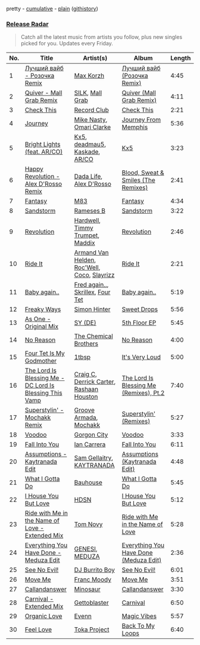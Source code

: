pretty - [cumulative](/playlists/cumulative/Release%20Radar.md) - [plain](/playlists/plain/37i9dQZEVXbsudmxBFKW7G) ([githistory](https://github.githistory.xyz/vitokorn/spotify-playlist-archive/blob/master/playlists/plain/37i9dQZEVXbsudmxBFKW7G))

### [Release Radar](https://open.spotify.com/playlist/37i9dQZEVXbsudmxBFKW7G)

> Catch all the latest music from artists you follow, plus new singles picked for you. Updates every Friday.

| No. | Title | Artist(s) | Album | Length |
|---|---|---|---|---|
| 1 | [Лучший вайб - Розочка Remix](https://open.spotify.com/track/0oIo4Fi47aRwewDFdUPHjj) | [Max Korzh](https://open.spotify.com/artist/5meD8C7oGK5yUEY2T7ZZ7W) | [Лучший вайб (Розочка Remix)](https://open.spotify.com/album/2HjZ8jZ6S4R1SuupovA8JW) | 4:45 |
| 2 | [Quiver - Mall Grab Remix](https://open.spotify.com/track/4R7vuI9krwl6PJOH6vijPB) | [SILK](https://open.spotify.com/artist/01epL9hgF4G7guGkrnzR8a), [Mall Grab](https://open.spotify.com/artist/7yF6JnFPDzgml2Ytkyl5D7) | [Quiver (Mall Grab Remix)](https://open.spotify.com/album/6d4obZGTuDDUSj4oVxRUqt) | 4:11 |
| 3 | [Check This](https://open.spotify.com/track/0gXGDJU1nam6UTfvEX196r) | [Record Club](https://open.spotify.com/artist/4cArYfwQ0BrfSEhaDwhVYQ) | [Check This](https://open.spotify.com/album/4kV8fzYbC8HQeyQjTKMyts) | 2:21 |
| 4 | [Journey](https://open.spotify.com/track/5A8wFGmnEk89Xugptd2M6U) | [Mike Nasty](https://open.spotify.com/artist/6kbSgW17fy30NioACFOt4X), [Omari Clarke](https://open.spotify.com/artist/2vJDi38eRVjuSyxEOZ9EWX) | [Journey From Memphis](https://open.spotify.com/album/0BMIY0dVtnFS1yI61Shixn) | 5:36 |
| 5 | [Bright Lights (feat. AR/CO)](https://open.spotify.com/track/7hz4FnANJOY7tR8eutPxIP) | [Kx5](https://open.spotify.com/artist/2avRYQUWQpIkzJOEkf0MdY), [deadmau5](https://open.spotify.com/artist/2CIMQHirSU0MQqyYHq0eOx), [Kaskade](https://open.spotify.com/artist/6TQj5BFPooTa08A7pk8AQ1), [AR/CO](https://open.spotify.com/artist/7mGI9Sd66FqHjIkwzkgbG7) | [Kx5](https://open.spotify.com/album/7krgzxFJr9YxsmyWlO5Ubg) | 3:23 |
| 6 | [Happy Revolution - Alex D'Rosso Remix](https://open.spotify.com/track/77sLBjkgbknLR0mfW34ZcQ) | [Dada Life](https://open.spotify.com/artist/00sAT5YX8W3xNd1EuqyHw9), [Alex D'Rosso](https://open.spotify.com/artist/6gT6Fw0g5nBD3RQiZub7cA) | [Blood, Sweat & Smiles (The Remixes)](https://open.spotify.com/album/7KfQZEIyNZJF97vH1UXgTp) | 2:41 |
| 7 | [Fantasy](https://open.spotify.com/track/16xXl1y4lfDOPiczd3ohEs) | [M83](https://open.spotify.com/artist/63MQldklfxkjYDoUE4Tppz) | [Fantasy](https://open.spotify.com/album/3OP8x4M096zMaMx3Rk89fw) | 4:34 |
| 8 | [Sandstorm](https://open.spotify.com/track/6BgDKBEgQRIHVLJH1IFo7Y) | [Rameses B](https://open.spotify.com/artist/06EfEcjc0vdvI6VNL0soIO) | [Sandstorm](https://open.spotify.com/album/3WaL1IqYdj501bSd8wMYL3) | 3:22 |
| 9 | [Revolution](https://open.spotify.com/track/4YtVNUrDjKbdrpkreAaz17) | [Hardwell](https://open.spotify.com/artist/6BrvowZBreEkXzJQMpL174), [Timmy Trumpet](https://open.spotify.com/artist/0CbeG1224FS58EUx4tPevZ), [Maddix](https://open.spotify.com/artist/0RMeG9M8QFzss9bAbq99KA) | [Revolution](https://open.spotify.com/album/19EBg9uVXWeTh3T0MzAj7X) | 2:46 |
| 10 | [Ride It](https://open.spotify.com/track/5NRTboPmhyT36EkECwQZwO) | [Armand Van Helden](https://open.spotify.com/artist/3cQA9WH8liZfeja1DxcDYE), [Roc'Well](https://open.spotify.com/artist/24ymM2hmciAJvXw8mrXqY1), [Coco](https://open.spotify.com/artist/7q33wxvdJ95u6w3fY2q5ai), [Slayrizz](https://open.spotify.com/artist/2g9SWtMYaTDIqWxaOBe495) | [Ride It](https://open.spotify.com/album/0hpKj3ucwfMHnvf5xEwWfI) | 2:21 |
| 11 | [Baby again..](https://open.spotify.com/track/4zlbKky2yA657Sk5rekZoR) | [Fred again..](https://open.spotify.com/artist/4oLeXFyACqeem2VImYeBFe), [Skrillex](https://open.spotify.com/artist/5he5w2lnU9x7JFhnwcekXX), [Four Tet](https://open.spotify.com/artist/7Eu1txygG6nJttLHbZdQOh) | [Baby again..](https://open.spotify.com/album/7J7redEXgOUEsUBXukhkUF) | 5:19 |
| 12 | [Freaky Ways](https://open.spotify.com/track/2HqXBAwJrtsZElRwGDQ175) | [Simon Hinter](https://open.spotify.com/artist/0srFR4SiuKqyNwipA8SPTl) | [Sweet Drops](https://open.spotify.com/album/2CXEmRqdf255fmFZ7P97Zj) | 5:56 |
| 13 | [As One - Original Mix](https://open.spotify.com/track/1Rb16Lc8vb5bZT80fqdWMo) | [SY (DE)](https://open.spotify.com/artist/2paTJsGP7RUM8EA50cUwDV) | [5th Floor EP](https://open.spotify.com/album/7ioeEQE7tQqTU9zRlB2Sfv) | 5:45 |
| 14 | [No Reason](https://open.spotify.com/track/70JiPk5FBlc6eymIcHPCxU) | [The Chemical Brothers](https://open.spotify.com/artist/1GhPHrq36VKCY3ucVaZCfo) | [No Reason](https://open.spotify.com/album/0noR7T69B8RDZ71B5VIIrt) | 4:00 |
| 15 | [Four Tet Is My Godmother](https://open.spotify.com/track/7l2W8Re8ZxArLltGHQ7b3n) | [1tbsp](https://open.spotify.com/artist/6G01WYFYF91rjG5LtwMhY4) | [It's Very Loud](https://open.spotify.com/album/6IERtDEcLcMkt23FEueAH7) | 5:00 |
| 16 | [The Lord Is Blessing Me - DC Lord Is Blessing This Vamp](https://open.spotify.com/track/0EWZ4baX5SVqkOZaCyxNM0) | [Craig C](https://open.spotify.com/artist/6CtCL66BRNFWVVimrOH2Mk), [Derrick Carter](https://open.spotify.com/artist/3XwBizyFmbCCUFcdcsvMmm), [Rashaan Houston](https://open.spotify.com/artist/7db2qNdVJcl8O0uSB5V2do) | [The Lord Is Blessing Me (Remixes), Pt.2](https://open.spotify.com/album/7xEzWmXZfDlo16FYlNoXZW) | 7:40 |
| 17 | [Superstylin' - Mochakk Remix](https://open.spotify.com/track/2UXqFqCNJjC3mcwFXy0Ot5) | [Groove Armada](https://open.spotify.com/artist/67tgMwUfnmqzYsNAtnP6YJ), [Mochakk](https://open.spotify.com/artist/0rTh1tAdrEbdKZBTiiAQSo) | [Superstylin' (Remixes)](https://open.spotify.com/album/4tkKsWv3CtD4CtDqErzPCs) | 5:27 |
| 18 | [Voodoo](https://open.spotify.com/track/3JsH3qnwhYGs20PBMsCgNx) | [Gorgon City](https://open.spotify.com/artist/4VNQWV2y1E97Eqo2D5UTjx) | [Voodoo](https://open.spotify.com/album/32JzuMXyPDs6ihDnRGh8vy) | 3:33 |
| 19 | [Fall Into You](https://open.spotify.com/track/38h66ysJeAIptnnligW0vR) | [Ian Carrera](https://open.spotify.com/artist/3uXrsLht1X2ZEpZ4aAWNSO) | [Fall Into You](https://open.spotify.com/album/5d85Yvlhee3JgyfnMlAGSO) | 6:11 |
| 20 | [Assumptions - Kaytranada Edit](https://open.spotify.com/track/7lWdyj9RrMsEN6F0Dl0irE) | [Sam Gellaitry](https://open.spotify.com/artist/07UJz804RJxqNvxFXC3h9H), [KAYTRANADA](https://open.spotify.com/artist/6qgnBH6iDM91ipVXv28OMu) | [Assumptions (Kaytranada Edit)](https://open.spotify.com/album/5YTiQmOzu1m293UgtWNJSR) | 4:48 |
| 21 | [What I Gotta Do](https://open.spotify.com/track/0fPCVak0wyvtxcqvqcIRFA) | [Bauhouse](https://open.spotify.com/artist/3W0ymz5go3eaOIclFYWyzz) | [What I Gotta Do](https://open.spotify.com/album/5xo18Y0axrrqc0OA6n1mcG) | 5:45 |
| 22 | [I House You But Love](https://open.spotify.com/track/1cM5PImUBoRDgc17YfNRWS) | [HDSN](https://open.spotify.com/artist/0Y3cLALqiPM33V0ObA5TUz) | [I House You But Love](https://open.spotify.com/album/2LYHZok21nQ8Rz4kkUxhQO) | 5:12 |
| 23 | [Ride with Me in the Name of Love - Extended Mix](https://open.spotify.com/track/4HyEXxGNl5KcmhMEEsbOPP) | [Tom Novy](https://open.spotify.com/artist/1EVpn7mXyF07LuJqgUk6RX) | [Ride with Me in the Name of Love](https://open.spotify.com/album/61PIO0iGcH1rRC3OeYBtuE) | 5:28 |
| 24 | [Everything You Have Done - Meduza Edit](https://open.spotify.com/track/5ooCfBqZyTB5CTdu1x7S77) | [GENESI](https://open.spotify.com/artist/4OG9hOPsfAEziKvOJj2SG7), [MEDUZA](https://open.spotify.com/artist/0xRXCcSX89eobfrshSVdyu) | [Everything You Have Done (Meduza Edit)](https://open.spotify.com/album/6MHJBq2F6942ToNXteGQTe) | 2:36 |
| 25 | [See No Evil!](https://open.spotify.com/track/07xubZepicqYfWpGPlhCiA) | [DJ Burrito Boy](https://open.spotify.com/artist/2pFOjtj3qr6VMpwvFTTuFZ) | [See No Evil!](https://open.spotify.com/album/2j1YMqoHpsMch2UEWOZgPp) | 6:01 |
| 26 | [Move Me](https://open.spotify.com/track/43tuFT8GAG5mPSktLVcqOY) | [Franc Moody](https://open.spotify.com/artist/10GT4yz8c6xjjnPGtGPI1l) | [Move Me](https://open.spotify.com/album/2DPuySW5r1sHgWXD7s4UfE) | 3:51 |
| 27 | [Callandanswer](https://open.spotify.com/track/3pe0Y2yZwLxEF31skwke4T) | [Minosaur](https://open.spotify.com/artist/6hwdYlw5gaGCo60z4UcpIk) | [Callandanswer](https://open.spotify.com/album/6Fh4teXccCG2PhhUuh7mmc) | 3:30 |
| 28 | [Carnival - Extended Mix](https://open.spotify.com/track/6DaIldm1ZHpCfDtdkxUTgU) | [Gettoblaster](https://open.spotify.com/artist/5LGa1U6Mwiib6ocVuJItcG) | [Carnival](https://open.spotify.com/album/2uIKgmLEjzaBB2ovtvBJ7g) | 6:50 |
| 29 | [Organic Love](https://open.spotify.com/track/3bH0hdTcDi4r2TwIxILpkG) | [Evenn](https://open.spotify.com/artist/30kpgNwGVZy5ybSpt29HO5) | [Magic Vibes](https://open.spotify.com/album/6ES0vtmhcwjaPghELwPo2f) | 5:57 |
| 30 | [Feel Love](https://open.spotify.com/track/3fA3AT0uL1nIvwnxiN5bd2) | [Toka Project](https://open.spotify.com/artist/5r7L27ZkMlLJVQB6SfbYOp) | [Back To My Loops](https://open.spotify.com/album/5TtAihHHDmk7KaSNGnay4b) | 6:40 |